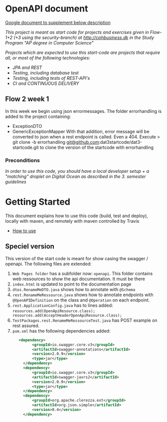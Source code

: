 # OpenAPI document
[Google document to supplement below description](https://docs.google.com/document/d/1LP8jSRG-SzqWugqbgVvou3jc2jZRIBWjZBN0vwjAMBM/edit?usp=sharing)

*This project is meant as start code for projects and exercises given in Flow-1+2 (+3 using the security-branch) at http://cphbusiness.dk in the Study Program "AP degree in Computer Science"*

*Projects which are expected to use this start-code are projects that require all, or most of the following technologies:*
 - *JPA and REST*
- *Testing, including database test*
- *Testing, including tests of REST-API's*
- *CI and CONTINUOUS DELIVERY*

## Flow 2 week 1
In this week we begin using json errormessages. The folder errorhandling is added to the project containing: 
- ExceptionDTO
- GenericExceptionMapper
With that addition, error message will be converted to json when a rest endpoint is called. Even a 404.
Execute > git clone -b errorhandling git@github.com:dat3startcode/dat3-startcode.git to clone the version of the startcode with errorhandling

### Preconditions
*In order to use this code, you should have a local developer setup + a "matching" droplet on Digital Ocean as described in the 3. semester guidelines* 
# Getting Started

This document explains how to use this code (build, test and deploy), locally with maven, and remotely with maven controlled by Travis
 - [How to use](https://docs.google.com/document/d/1K6s6Tt65bzB8bCSE_NUE8alJrLRNTKCwax3GEm4OjOE/edit?usp=sharing)

## Speciel version
This version of the start code is meant for show casing the swagger / openapi. The following files are extended:
1. `Web Pages folder` has a subfolder now: `openapi`. This folder contains web ressources to show the api documentation. It must be there
2. `index.html` is updated to point to the documentation page
3. `dtos.RenameMeDTO.java` shows how to annotate with `@Schema`
4. `rest.RenameMeRessource.java` shows how to annotate endpoints with `@OpenAPIDefinition` on the class and `@Operation` on each endpoint.
5. `rest.ApplicationConfig.java` has to lines added: `resources.add(OpenApiResource.class); resources.add(AcceptHeaderOpenApiResource.class);`
6. `TestPackages.rest.RenameMeRessourceTest.java` has POST example on rest assured.
7. `pom.xml` has the following dependencies added:
```xml
      <dependency>
            <groupId>io.swagger.core.v3</groupId>
            <artifactId>swagger-annotations</artifactId>
            <version>2.0.9</version>
            <type>jar</type>
        </dependency>
        <dependency>
            <groupId>io.swagger.core.v3</groupId>
            <artifactId>swagger-jaxrs2</artifactId>
            <version>2.0.9</version>
            <type>jar</type>
        </dependency>
        <dependency>
            <groupId>org.apache.clerezza.ext</groupId>
            <artifactId>org.json.simple</artifactId>
            <version>0.4</version>
        </dependency>
```
